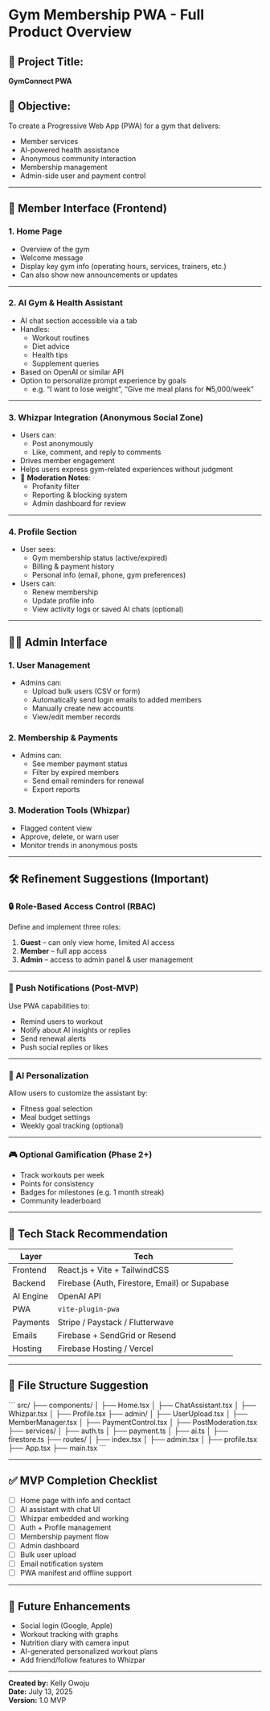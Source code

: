 # Gym Membership PWA - Full Product Overview

## 🚀 Project Title:
**GymConnect PWA**

## 🧩 Objective:
To create a Progressive Web App (PWA) for a gym that delivers:
- Member services
- AI-powered health assistance
- Anonymous community interaction
- Membership management
- Admin-side user and payment control

---

## 📱 Member Interface (Frontend)

### 1. **Home Page**
- Overview of the gym
- Welcome message
- Display key gym info (operating hours, services, trainers, etc.)
- Can also show new announcements or updates

---

### 2. **AI Gym & Health Assistant**
- AI chat section accessible via a tab
- Handles:
  - Workout routines
  - Diet advice
  - Health tips
  - Supplement queries
- Based on OpenAI or similar API
- Option to personalize prompt experience by goals
  - e.g. “I want to lose weight”, “Give me meal plans for ₦5,000/week”

---

### 3. **Whizpar Integration (Anonymous Social Zone)**
- Users can:
  - Post anonymously
  - Like, comment, and reply to comments
- Drives member engagement
- Helps users express gym-related experiences without judgment
- 🔐 **Moderation Notes**:
  - Profanity filter
  - Reporting & blocking system
  - Admin dashboard for review

---

### 4. **Profile Section**
- User sees:
  - Gym membership status (active/expired)
  - Billing & payment history
  - Personal info (email, phone, gym preferences)
- Users can:
  - Renew membership
  - Update profile info
  - View activity logs or saved AI chats (optional)

---

## 👨‍💼 Admin Interface

### 1. **User Management**
- Admins can:
  - Upload bulk users (CSV or form)
  - Automatically send login emails to added members
  - Manually create new accounts
  - View/edit member records

### 2. **Membership & Payments**
- Admins can:
  - See member payment status
  - Filter by expired members
  - Send email reminders for renewal
  - Export reports

### 3. **Moderation Tools (Whizpar)**
- Flagged content view
- Approve, delete, or warn user
- Monitor trends in anonymous posts

---

## 🛠️ Refinement Suggestions (Important)

### 🔒 Role-Based Access Control (RBAC)
Define and implement three roles:
1. **Guest** – can only view home, limited AI access
2. **Member** – full app access
3. **Admin** – access to admin panel & user management

---

### 🔔 Push Notifications (Post-MVP)
Use PWA capabilities to:
- Remind users to workout
- Notify about AI insights or replies
- Send renewal alerts
- Push social replies or likes

---

### 🧬 AI Personalization
Allow users to customize the assistant by:
- Fitness goal selection
- Meal budget settings
- Weekly goal tracking (optional)

---

### 🎮 Optional Gamification (Phase 2+)
- Track workouts per week
- Points for consistency
- Badges for milestones (e.g. 1 month streak)
- Community leaderboard

---

## 🧪 Tech Stack Recommendation

| Layer      | Tech                             |
|------------|----------------------------------|
| Frontend   | React.js + Vite + TailwindCSS    |
| Backend    | Firebase (Auth, Firestore, Email) or Supabase |
| AI Engine  | OpenAI API                        |
| PWA        | `vite-plugin-pwa`                |
| Payments   | Stripe / Paystack / Flutterwave  |
| Emails     | Firebase + SendGrid or Resend    |
| Hosting    | Firebase Hosting / Vercel         |

---

## 📄 File Structure Suggestion

\`\`\`
src/
├── components/
│   ├── Home.tsx
│   ├── ChatAssistant.tsx
│   ├── Whizpar.tsx
│   ├── Profile.tsx
├── admin/
│   ├── UserUpload.tsx
│   ├── MemberManager.tsx
│   ├── PaymentControl.tsx
│   ├── PostModeration.tsx
├── services/
│   ├── auth.ts
│   ├── payment.ts
│   ├── ai.ts
│   ├── firestore.ts
├── routes/
│   ├── index.tsx
│   ├── admin.tsx
│   ├── profile.tsx
├── App.tsx
├── main.tsx
\`\`\`

---

## ✅ MVP Completion Checklist

- [ ] Home page with info and contact
- [ ] AI assistant with chat UI
- [ ] Whizpar embedded and working
- [ ] Auth + Profile management
- [ ] Membership payment flow
- [ ] Admin dashboard
- [ ] Bulk user upload
- [ ] Email notification system
- [ ] PWA manifest and offline support

---

## 🔄 Future Enhancements

- Social login (Google, Apple)
- Workout tracking with graphs
- Nutrition diary with camera input
- AI-generated personalized workout plans
- Add friend/follow features to Whizpar

---

**Created by:** Kelly Owoju  
**Date:** July 13, 2025  
**Version:** 1.0 MVP  
